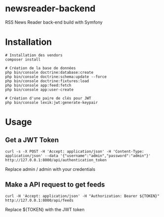 # newsreader-backend
RSS News Reader back-end build with Symfony

# Installation

```console
# Installation des vendors
composer install

# Création de la base de données
php bin/console doctrine:database:create
php bin/console doctrine:schema:update --force
php bin/console doctrine:fixtures:load
php bin/console app:feed:fetch
php bin/console app:user-create

# Création d'une paire de clés pour JWT
php bin/console lexik:jwt:generate-keypair
```

# Usage

## Get a JWT Token

```console
curl -s -X POST -H 'Accept: application/json' -H 'Content-Type: application/json' --data '{"username":"admin","password":"admin"}' http://127.0.0.1:8000/api/authentication_token
```

Replace admin / admin with your credentials

## Make a API request to get feeds

```console
curl -H 'Accept: application/json' -H "Authorization: Bearer ${TOKEN}" http://127.0.0.1:8000/api/feeds
```

Replace ${TOKEN} with the JWT token